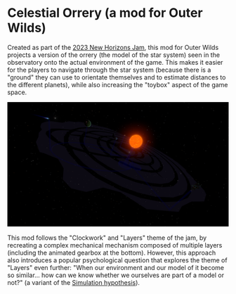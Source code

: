 # Celestial Orrery (a mod for Outer Wilds)

Created as part of the [2023 New Horizons Jam](https://outerwildsmods.com/jam/), this mod for Outer Wilds projects 
a version of the orrery (the model of the star system) seen in the observatory
onto the actual environment of the game. This makes it easier for the players to
navigate through the star system (because there is a "ground" they can use to 
orientate themselves and to estimate distances to the different planets), while 
also increasing the "toybox" aspect of the game space.

![Celestial Orrery, as seen from afar](CelestialOrrery.png)

This mod follows the "Clockwork" and "Layers" theme of the jam, by recreating a 
complex mechanical mechanism composed of multiple layers (including the animated
gearbox at the bottom). However, this approach also introduces a popular 
psychological question that explores the theme of "Layers" even further: 
"When our environment and our model of it become so similar... how can we know 
whether we ourselves are part of a model or not?" (a variant of the 
[Simulation hypothesis](https://en.wikipedia.org/wiki/Simulation_hypothesis)).